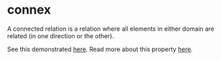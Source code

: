 # connex 

A connected relation is a relation where all elements in either domain are related (in one direction or the other).

See this demonstrated [here](https://github.com/conjure-cp/conjure/blob/main/docs/notebooks/RelationDomains.ipynb).
Read more about this property [here](https://en.wikipedia.org/wiki/Connected_relation).